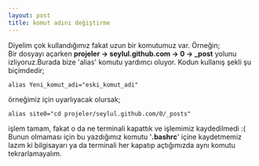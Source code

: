 ```yaml
---
layout: post
title: komut adını değiştirme
---
```

Diyelim çok kullandığımız fakat uzun bir komutumuz var. Örneğin;  
Bir dosyayı açarken **projeler -> seylul.github.com -> 0 -> \_post** yolunu izliyoruz.Burada bize 'alias' komutu yardımcı oluyor. Kodun kullanış şekli şu biçimdedir;

    alias Yeni_komut_adi="eski_komut_adi"
örneğimiz için uyarlıyacak olursak;

    alias site0="cd projeler/seylul.github.com/0/_posts"
işlem tamam, fakat o da ne terminali kapattık ve işlemimiz kaydedilmedi :(  
Bunun olmaması için bu yazdığımız komutu  '**.bashrc**' içine
kaydetmemiz lazım ki bilgisayarı ya da terminali her kapatıp
açtığımızda aynı komutu tekrarlamayalım.

